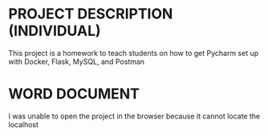 # PROJECT DESCRIPTION (INDIVIDUAL)
This project is a homework to teach students on
how to get Pycharm set up with Docker, Flask, MySQL, and Postman

# WORD DOCUMENT

I was unable to open the project in the browser because it cannot locate the localhost
